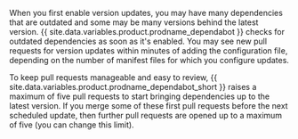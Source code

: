 When you first enable version updates, you may have many dependencies that are outdated and some may be many versions behind the latest version. {{ site.data.variables.product.prodname_dependabot }} checks for outdated dependencies as soon as it's enabled. You may see new pull requests for version updates within minutes of adding the configuration file, depending on the number of manifest files for which you configure updates.

To keep pull requests manageable and easy to review, {{ site.data.variables.product.prodname_dependabot_short }} raises a maximum of five pull requests to start bringing dependencies up to the latest version. If you merge some of these first pull requests before the next scheduled update, then further pull requests are opened up to a maximum of five (you can change this limit).
